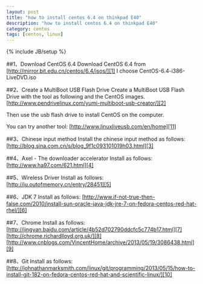 ```yaml
---
layout: post
title: "how to install centos 6.4 on thinkpad E40"
description: "how to install centos 6.4 on thinkpad E40"
category: centos
tags: [centos, linux]
---
```

{% include JB/setup %}

##1、Download CentOS 6.4
Download CentOS 6.4 from
[http://mirror.bit.edu.cn/centos/6.4/isos/][1]
I choose  CentOS-6.4-i386-LiveDVD.iso
<!-- more -->

##2、Create a MultiBoot USB Flash Drive
Create a MultiBoot USB Flash Drive with the tool as following and the CentOS images.
[http://www.pendrivelinux.com/yumi-multiboot-usb-creator/][2]

Then use the usb flash drive to install CentOS on the computer.

You can try another tool:
[http://www.linuxliveusb.com/en/home][11]

##3、Chinese input method
Install the chinese input method as follows:
[http://blog.sina.com.cn/s/blog_9f1c093101019h03.html][3]

##4、Axel - The downloader accelerator
Install as follows:
[http://www.ha97.com/621.html][4]

##5、Wireless Driver
Install as follows:
[http://ju.outofmemory.cn/entry/28451][5]

##6、JDK 7
Install as follows:
[http://www.if-not-true-then-false.com/2010/install-sun-oracle-java-jdk-jre-7-on-fedora-centos-red-hat-rhel/][6]

##7、Chrome
Install as follows:
[http://jingyan.baidu.com/article/4b52d702790ddcfc5c774b17.html][7]
[http://chrome.richardlloyd.org.uk/][8]
[http://www.cnblogs.com/VincentHome/archive/2013/05/19/3086438.html][9]

##8、Git
Install as follows:
[http://johnathanmarksmith.com/linux/git/programming/2013/05/15/how-to-install-git-182-on-fedora-centos-red-hat-and-scientific-linux/][10]



  [1]: http://mirror.bit.edu.cn/centos/6.4/isos/
  [2]: http://www.pendrivelinux.com/yumi-multiboot-usb-creator/
  [3]: http://blog.sina.com.cn/s/blog_9f1c093101019h03.html
  [4]: http://www.ha97.com/621.html
  [5]: http://ju.outofmemory.cn/entry/28451
  [6]: http://www.if-not-true-then-false.com/2010/install-sun-oracle-java-jdk-jre-7-on-fedora-centos-red-hat-rhel/
  [7]: http://jingyan.baidu.com/article/4b52d702790ddcfc5c774b17.html
  [8]: http://chrome.richardlloyd.org.uk/
  [9]: http://www.cnblogs.com/VincentHome/archive/2013/05/19/3086438.html
  [10]: http://johnathanmarksmith.com/linux/git/programming/2013/05/15/how-to-install-git-182-on-fedora-centos-red-hat-and-scientific-linux/
  [11]: http://www.linuxliveusb.com/en/home

